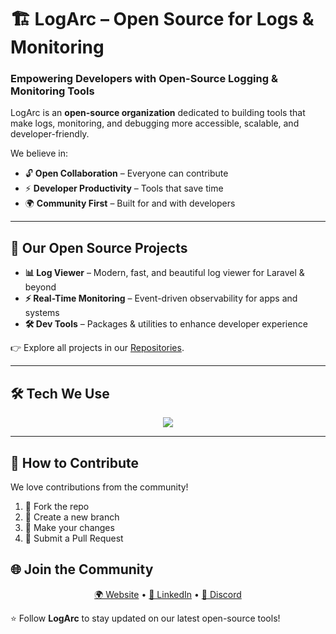 # 🏗️ LogArc – Open Source for Logs & Monitoring

### Empowering Developers with Open-Source Logging & Monitoring Tools

LogArc is an **open-source organization** dedicated to building tools that make logs, monitoring, and debugging more accessible, scalable, and developer-friendly.  

We believe in:
- 🔓 **Open Collaboration** – Everyone can contribute  
- ⚡ **Developer Productivity** – Tools that save time  
- 🌍 **Community First** – Built for and with developers  

---

## 📂 Our Open Source Projects
- **📊 Log Viewer** – Modern, fast, and beautiful log viewer for Laravel & beyond  
- **⚡ Real-Time Monitoring** – Event-driven observability for apps and systems  
- **🛠️ Dev Tools** – Packages & utilities to enhance developer experience  

👉 Explore all projects in our [Repositories](https://github.com/orgs/LogArcOfficial/repositories).

---

## 🛠️ Tech We Use
<p align="center">
  <img src="https://skillicons.dev/icons?i=laravel,php,tailwind,mysql,git,filamentphp" />
</p>

---

## 🤝 How to Contribute
We love contributions from the community!  
1. 🍴 Fork the repo  
2. 🌱 Create a new branch  
3. 🔧 Make your changes  
4. 🚀 Submit a Pull Request  

## 🌐 Join the Community
<p align="center">
  <a href="https://logarc.com" target="_blank">🌍 Website</a> •
  <a href="https://linkedin.com/company/logarc" target="_blank">💼 LinkedIn</a> •
  <a href="https://discord.gg/DZmpJhe8aq" target="_blank">💬 Discord</a>
</p>

⭐ Follow **LogArc** to stay updated on our latest open-source tools!
